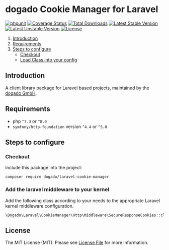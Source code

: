 dogado Cookie Manager for Laravel
===============

[![phpunit](https://github.com/dogado-group/laravel-cookie-manager/actions/workflows/phpunit.yml/badge.svg)](https://github.com/dogado-group/laravel-cookie-manager/actions/workflows/phpunit.yml)
[![Coverage Status](https://coveralls.io/repos/github/dogado-group/laravel-cookie-manager/badge.svg?branch=main)](https://coveralls.io/github/dogado-group/laravel-cookie-manager?branch=main)
[![Total Downloads](https://poser.pugx.org/dogado/laravel-cookie-manager/downloads)](https://packagist.org/packages/dogado/laravel-cookie-manager)
[![Latest Stable Version](https://poser.pugx.org/dogado/laravel-cookie-manager/v/stable)](https://packagist.org/packages/dogado/laravel-cookie-manager)
[![Latest Unstable Version](https://poser.pugx.org/dogado/laravel-cookie-manager/v/unstable.png)](https://packagist.org/packages/dogado/laravel-cookie-manager)
[![License](https://poser.pugx.org/dogado/laravel-cookie-manager/license)](https://packagist.org/packages/dogado/laravel-cookie-manager)

<!-- TOC -->

1. [Introduction](#introduction)
1. [Requirements](#requirements)
1. [Steps to configure](#steps-to-configure)
   - [Checkout](#checkout)
   - [Load Class into your config](#load-class-into-your-config)

<!-- /TOC -->

## Introduction

A client library package for Laravel based projects, maintained by the [dogado GmbH](https://dogado.de).

## Requirements
* php `^7.3` or `^8.0`
* `symfony/http-foundation` version `^4.4` or `^5.0`

## Steps to configure

### Checkout
Include this package into the project:
```
composer require dogado/laravel-cookie-manager
```

### Add the laravel middleware to your kernel
Add the following class according to your needs to the appropriate Laravel kernel middleware configuration.
```
\Dogado\Laravel\CookieManager\Http\Middleware\SecureResponseCookies::class
```

## License

The MIT License (MIT). Please see [License File](LICENSE) for more information.

